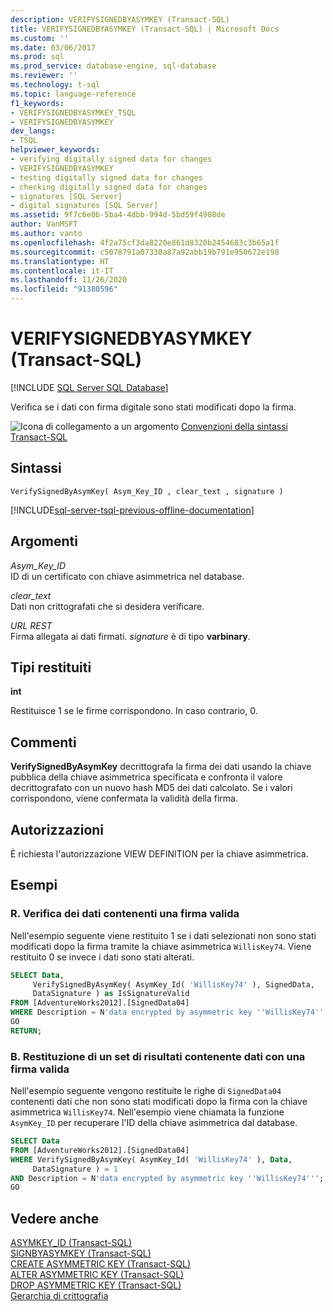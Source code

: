 ```yaml
---
description: VERIFYSIGNEDBYASYMKEY (Transact-SQL)
title: VERIFYSIGNEDBYASYMKEY (Transact-SQL) | Microsoft Docs
ms.custom: ''
ms.date: 03/06/2017
ms.prod: sql
ms.prod_service: database-engine, sql-database
ms.reviewer: ''
ms.technology: t-sql
ms.topic: language-reference
f1_keywords:
- VERIFYSIGNEDBYASYMKEY_TSQL
- VERIFYSIGNEDBYASYMKEY
dev_langs:
- TSQL
helpviewer_keywords:
- verifying digitally signed data for changes
- VERIFYSIGNEDBYASYMKEY
- testing digitally signed data for changes
- checking digitally signed data for changes
- signatures [SQL Server]
- digital signatures [SQL Server]
ms.assetid: 9f7c6e0b-5ba4-4dbb-994d-5bd59f4908de
author: VanMSFT
ms.author: vanto
ms.openlocfilehash: 4f2a75cf3da8220e861d8320b2454683c3b65a1f
ms.sourcegitcommit: c5078791a07330a87a92abb19b791e950672e198
ms.translationtype: HT
ms.contentlocale: it-IT
ms.lasthandoff: 11/26/2020
ms.locfileid: "91380596"
---
```

# <a name="verifysignedbyasymkey-transact-sql"></a>VERIFYSIGNEDBYASYMKEY (Transact-SQL)
[!INCLUDE [SQL Server SQL Database](../../includes/applies-to-version/sql-asdb.md)]

  Verifica se i dati con firma digitale sono stati modificati dopo la firma.  
  
 ![Icona di collegamento a un argomento](../../database-engine/configure-windows/media/topic-link.gif "Icona di collegamento a un argomento") [Convenzioni della sintassi Transact-SQL](../../t-sql/language-elements/transact-sql-syntax-conventions-transact-sql.md)  
  
## <a name="syntax"></a>Sintassi  
  
```syntaxsql
VerifySignedByAsymKey( Asym_Key_ID , clear_text , signature )  
```  
  
[!INCLUDE[sql-server-tsql-previous-offline-documentation](../../includes/sql-server-tsql-previous-offline-documentation.md)]

## <a name="arguments"></a>Argomenti
 *Asym_Key_ID*  
 ID di un certificato con chiave asimmetrica nel database.  
  
 *clear_text*  
 Dati non crittografati che si desidera verificare.  
  
 *URL REST*  
 Firma allegata ai dati firmati. *signature* è di tipo **varbinary**.  
  
## <a name="return-types"></a>Tipi restituiti  
 **int**  
  
 Restituisce 1 se le firme corrispondono. In caso contrario, 0.  
  
## <a name="remarks"></a>Commenti  
 **VerifySignedByAsymKey** decrittografa la firma dei dati usando la chiave pubblica della chiave asimmetrica specificata e confronta il valore decrittografato con un nuovo hash MD5 dei dati calcolato. Se i valori corrispondono, viene confermata la validità della firma.  
  
## <a name="permissions"></a>Autorizzazioni  
 È richiesta l'autorizzazione VIEW DEFINITION per la chiave asimmetrica.  
  
## <a name="examples"></a>Esempi  
  
### <a name="a-testing-for-data-with-a-valid-signature"></a>R. Verifica dei dati contenenti una firma valida  
 Nell'esempio seguente viene restituito 1 se i dati selezionati non sono stati modificati dopo la firma tramite la chiave asimmetrica `WillisKey74`. Viene restituito 0 se invece i dati sono stati alterati.  
  
```sql
SELECT Data,  
     VerifySignedByAsymKey( AsymKey_Id( 'WillisKey74' ), SignedData,  
     DataSignature ) as IsSignatureValid  
FROM [AdventureWorks2012].[SignedData04]   
WHERE Description = N'data encrypted by asymmetric key ''WillisKey74''';  
GO  
RETURN;  
```  
  
### <a name="b-returning-a-result-set-that-contains-data-with-a-valid-signature"></a>B. Restituzione di un set di risultati contenente dati con una firma valida  
 Nell'esempio seguente vengono restituite le righe di `SignedData04` contenenti dati che non sono stati modificati dopo la firma con la chiave asimmetrica `WillisKey74`. Nell'esempio viene chiamata la funzione `AsymKey_ID` per recuperare l'ID della chiave asimmetrica dal database.  
  
```sql
SELECT Data   
FROM [AdventureWorks2012].[SignedData04]   
WHERE VerifySignedByAsymKey( AsymKey_Id( 'WillisKey74' ), Data,  
     DataSignature ) = 1  
AND Description = N'data encrypted by asymmetric key ''WillisKey74''';  
GO  
```  
  
## <a name="see-also"></a>Vedere anche  
 [ASYMKEY_ID &#40;Transact-SQL&#41;](../../t-sql/functions/asymkey-id-transact-sql.md)   
 [SIGNBYASYMKEY &#40;Transact-SQL&#41;](../../t-sql/functions/signbyasymkey-transact-sql.md)   
 [CREATE ASYMMETRIC KEY &#40;Transact-SQL&#41;](../../t-sql/statements/create-asymmetric-key-transact-sql.md)   
 [ALTER ASYMMETRIC KEY &#40;Transact-SQL&#41;](../../t-sql/statements/alter-asymmetric-key-transact-sql.md)   
 [DROP ASYMMETRIC KEY &#40;Transact-SQL&#41;](../../t-sql/statements/drop-asymmetric-key-transact-sql.md)   
 [Gerarchia di crittografia](../../relational-databases/security/encryption/encryption-hierarchy.md)  
  
  

